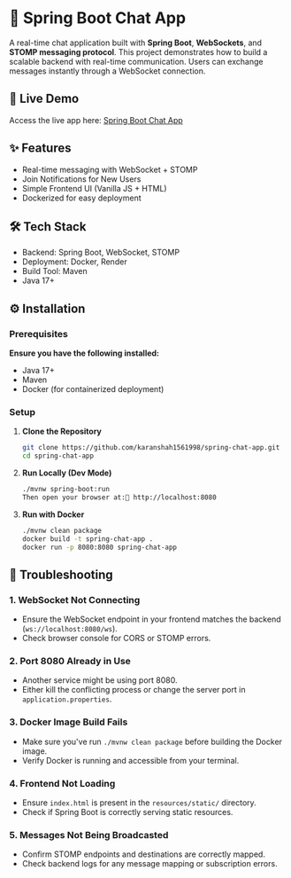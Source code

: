 # 💬 Spring Boot Chat App
A real-time chat application built with **Spring Boot**, **WebSockets**, and **STOMP messaging protocol**. This project demonstrates how to build a scalable backend with real-time communication. Users can exchange messages instantly through a WebSocket connection.

## 🚀 Live Demo
Access the live app here: [Spring Boot Chat App](https://spring-chat-app.onrender.com)

## ✨ Features
- Real-time messaging with WebSocket + STOMP
- Join Notifications for New Users
- Simple Frontend UI (Vanilla JS + HTML)
- Dockerized for easy deployment

## 🛠 Tech Stack
- Backend: Spring Boot, WebSocket, STOMP
- Deployment: Docker, Render
- Build Tool: Maven
- Java 17+

## ⚙️ Installation
### Prerequisites
**Ensure you have the following installed:**
- Java 17+
- Maven
- Docker (for containerized deployment)

### Setup
1. **Clone the Repository**
   ```bash
   git clone https://github.com/karanshah1561998/spring-chat-app.git
   cd spring-chat-app

2. **Run Locally (Dev Mode)**
   ```bash
   ./mvnw spring-boot:run
   Then open your browser at:📍 http://localhost:8080

3. **Run with Docker**
   ```bash
   ./mvnw clean package
   docker build -t spring-chat-app .
   docker run -p 8080:8080 spring-chat-app

## 🧩 Troubleshooting

### 1. WebSocket Not Connecting
- Ensure the WebSocket endpoint in your frontend matches the backend (`ws://localhost:8080/ws`).
- Check browser console for CORS or STOMP errors.

### 2. Port 8080 Already in Use
- Another service might be using port 8080.
- Either kill the conflicting process or change the server port in `application.properties`.

### 3. Docker Image Build Fails
- Make sure you've run `./mvnw clean package` before building the Docker image.
- Verify Docker is running and accessible from your terminal.

### 4. Frontend Not Loading
- Ensure `index.html` is present in the `resources/static/` directory.
- Check if Spring Boot is correctly serving static resources.

### 5. Messages Not Being Broadcasted
- Confirm STOMP endpoints and destinations are correctly mapped.
- Check backend logs for any message mapping or subscription errors.

